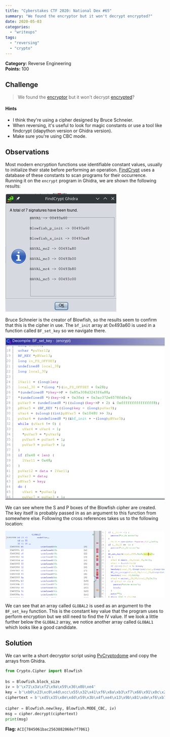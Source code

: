 ```yaml
---
title: "Cyberstakes CTF 2020: National Dex #65"
summary: "We found the encryptor but it won't decrypt encrypted?"
date: 2020-05-03
categories:
  - "writeups"
tags:
  - "reversing"
  - "crypto"
---
```


**Category:** Reverse Engineering  
**Points:** 100  

## Challenge

> We found the [encryptor](https://github.com/starfleetcadet75/writeups/raw/master/2020-Cyberstakes/national-dex-65/encrypt) but it won't decrypt [encrypted](https://github.com/starfleetcadet75/writeups/raw/master/2020-Cyberstakes/national-dex-65/encrypted)?

#### Hints

- I think they're using a cipher designed by Bruce Schneier.
- When reversing, it's useful to look for magic constants or use a tool like findcrypt (idapython version or Ghidra version).
- Make sure you're using CBC mode.

## Observations

Most modern encryption functions use identifiable constant values, usually to initialize their state before performing an operation.
[FindCrypt](https://github.com/d3v1l401/FindCrypt-Ghidra) uses a database of these constants to scan programs for their occurrence.
Running it on the `encrypt` program in Ghidra, we are shown the following results:

![findcrypt](https://raw.githubusercontent.com/starfleetcadet75/writeups/master/2020-Cyberstakes/national-dex-65/findcrypt.png)

Bruce Schneier is the creator of Blowfish, so the results seem to confirm that this is the cipher in use.
The `bf_init` array at 0x493a60 is used in a function called `BF_set_key` so we navigate there.

![bfsetkey](https://raw.githubusercontent.com/starfleetcadet75/writeups/master/2020-Cyberstakes/national-dex-65/bfsetkey.png)

We can see where the S and P boxes of the Blowfish cipher are created.
The key itself is probably passed in as an argument to this function from somewhere else.
Following the cross references takes us to the following location:

![bf_key](https://raw.githubusercontent.com/starfleetcadet75/writeups/master/2020-Cyberstakes/national-dex-65/bf_key.png)

We can see that an array called `GLOBAL2` is used as an argument to the `BF_set_key` function.
This is the constant key value that the program uses to perform encryption but we still need to find the IV value.
If we look a little further below the `GLOBAL2` array, we notice another array called `GLOBAL1` which looks like a good candidate.

## Solution

We can write a short decryptor script using [PyCryptodome](https://www.pycryptodome.org/en/latest/) and copy the arrays from Ghidra.

```python
from Crypto.Cipher import Blowfish

bs = Blowfish.block_size
iv = b'\x71\x3a\xf2\x9a\x59\x36\x0b\xe4'
key = b'\xb0\x23\xc0\x4d\xcc\x55\x32\x41\xf6\x8a\xb3\xf7\x66\x91\x0c\x26'
ciphertext = b'\xd5\x35\x8e\xdd\x59\x3b\x4f\xe4\x13\x9b\x81\xde\xf6\xb7\xd7\x97\xd3\x93\x59\x9d\xc9\xa5\x46\x21\xde\x1c\xaa\xc9\x08\x26\x35\xf2'

cipher = Blowfish.new(key, Blowfish.MODE_CBC, iv)
msg = cipher.decrypt(ciphertext)
print(msg)
```

**Flag:** `ACI{7845061bac2563882068e7f7061}`
